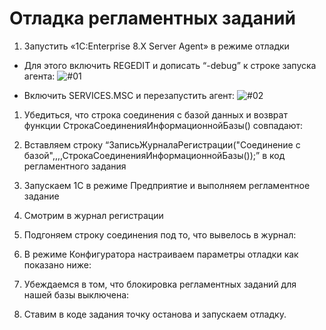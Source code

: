 # Отладка регламентных заданий

1. Запустить «1C:Enterprise 8.Х Server Agent» в режиме отладки
  * Для этого включить REGEDIT и дописать “-debug” к строке запуска агента:
    ![#01](https://simonych.github.io/images/2101-01-04-server-debug-01.jpg)

  * Включить SERVICES.MSC и перезапустить агент:
    ![#02](https://simonych.github.io/images/2101-01-04-server-debug-02.jpg)

1. Убедиться, что строка соединения с базой данных  и возврат функции СтрокаСоединенияИнформационнойБазы() совпадают:

1. Вставляем строку “ЗаписьЖурналаРегистрации("Соединение с базой",,,,СтрокаСоединенияИнформационнойБазы());” в код регламентного задания

1. Запуcкаем 1С в режиме Предприятие и выполняем регламентное задание

1. Смотрим в журнал регистрации

1. Подгоняем строку соединения под то, что вывелось в журнал:

1. В режиме Конфигуратора настраиваем параметры отладки как показано ниже:

1. Убеждаемся в том, что блокировка регламентных заданий для нашей базы выключена:

1. Ставим в коде задания точку останова и запускаем отладку.
